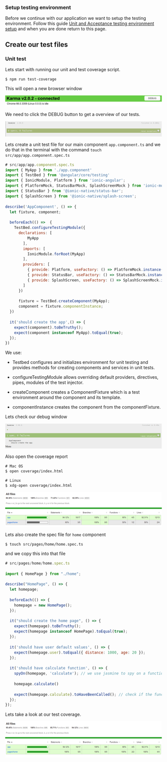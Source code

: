 ### Setup testing environment

Before we continue with our application we want to setup the testing environment. Follow this guide [Unit and Acceptance testing environment setup](https://class.craftacademy.co/courses/course-v1:CraftAcademy+CA-CC-01+2018/courseware/96bf29b196214229a1f5b420c670ac7f/dddd401a80e24483911288b387b1bdbf/?activate_block_id=block-v1%3ACraftAcademy%2BCA-CC-01%2B2018%2Btype%40sequential%2Bblock%40dddd401a80e24483911288b387b1bdbf) and when you are done return to this page.

## Create our test files


### Unit test

Lets start with running our unit and test coverage script.
```shell
$ npm run test-coverage
```
This will open a new browser window

![initial karma](/images/karma_init_window.png?raw=true)

We need to click the DEBUG button to get a overview of our tests.

![initial jasmine](/images/karma_debug_window.png)

Lets create a unit test file for our main component `app.component.ts` and we do that in the terminal with the command `touch src/app/app.component.spec.ts`

```javascript
# src/app/app.component.spec.ts
import { MyApp } from './app.component'
import { TestBed } from '@angular/core/testing'
import { IonicModule, Platform } from 'ionic-angular';
import { PlatformMock, StatusBarMock, SplashScreenMock } from 'ionic-mocks'
import { StatusBar } from '@ionic-native/status-bar';
import { SplashScreen } from '@ionic-native/splash-screen';

describe('AppComponent', () => {
  let fixture, component;

  beforeEach(() =>  {
    TestBed.configureTestingModule({
      declarations: [
          MyApp
        ],
        imports: [
          IonicModule.forRoot(MyApp)
        ],
        providers: [
          { provide: Platform, useFactory: () => PlatformMock.instance() },
          { provide: StatusBar, useFactory: () => StatusBarMock.instance() },
          { provide: SplashScreen, useFactory: () => SplashScreenMock.instance() }
        ]
      })

      fixture = TestBed.createComponent(MyApp);
      component = fixture.componentInstance;
  })

  it('should create the app',() => {
    expect(component).toBeTruthy();
    expect(component instanceof MyApp).toEqual(true);
  });
})
```

We use:

- Testbed configures and initializes environment for unit testing and provides methods for creating components and services in unit tests.

- configureTestingModule allows overriding default providers, directives, pipes, modules of the test injector.

- createComponent creates a ComponentFixture which is a test environment around the component and its template.

- componentInstance creates the component from the componentFixture.

Lets check our debug window

![1st unit test](/images/debug_window_1_test.png)


Also open the coverage report
```shell
# Mac OS
$ open coverage/index.html
```

```shell
# Linux
$ xdg-open coverage/index.html
```

![coverage window 1st test](/images/test_coverage_app_94.png)

Lets also create the spec file for `home` component
```shell
$ touch src/pages/home/home.spec.ts
```

and we copy this into that file

```javascript
# src/pages/home/home.spec.ts

import { HomePage } from "./home";

describe("HomePage", () => {
  let homepage;

  beforeEach(() => {
    homepage = new HomePage();
  });

  it("should create the home page", () => {
    expect(homepage).toBeTruthy();
    expect(homepage instanceof HomePage).toEqual(true);
  });

  it('should have user default values', () => {
    expect(homepage.user).toEqual({ distance: 1000, age: 20 });
  });

  it('should have calculate function', () => {
    spyOn(homepage, 'calculate'); // we use jasmine to spy on a function
    
    homepage.calculate()

    expect(homepage.calculate).toHaveBeenCalled(); // check if the function has been called
  });
});

```

Lets take a look at our test coverage.

![Initial home test coverage](/images/initial_home_test_coverage.png)
